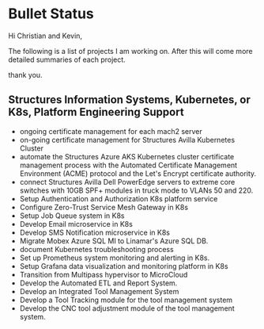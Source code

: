# Bullet Status

Hi Christian and Kevin,

The following is a list of projects I am working on. After this will come more detailed summaries of each project.

thank you.

## Structures Information Systems, Kubernetes, or K8s, Platform Engineering Support

- ongoing certificate management for each mach2 server
- on-going certificate management for Structures Avilla Kubernetes Cluster
- automate the Structures Azure AKS Kubernetes cluster certificate management process with the Automated Certificate Management Environment (ACME) protocol and the Let's Encrypt certificate authority.
- connect Structures Avilla Dell PowerEdge servers to extreme core switches with 10GB SPF+ modules in truck mode to VLANs 50 and 220.
- Setup Authentication and Authorization K8s platform service
- Configure Zero-Trust Service Mesh Gateway in K8s
- Setup Job Queue system in K8s
- Develop Email microservice in K8s
- Develop SMS Notification microservice in K8s
- Migrate Mobex Azure SQL MI to Linamar's Azure SQL DB.
- document Kubernetes troubleshooting process
- Set up Prometheus system monitoring and alerting in K8s.
- Setup Grafana data visualization and monitoring platform in K8s
- Transition from Multipass hypervisor to MicroCloud
- Develop the Automated ETL and Report System.
- Develop an Integrated Tool Management System
- Develop a Tool Tracking module for the tool management system
- Develop the CNC tool adjustment module of the tool management system.
